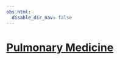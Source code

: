 ```yaml
---
obs.html:
  disable_dir_nav: false
---
```

   
# [Pulmonary Medicine](./Pulmonary%20Medicine/Pulmonary%20Medicine.md)